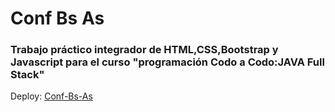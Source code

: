 # Conf Bs As
### Trabajo práctico integrador de HTML,CSS,Bootstrap y Javascript para el curso "programación Codo a Codo:JAVA Full Stack" 

Deploy: [Conf-Bs-As](https://carlossanchezarg.github.io/Conf-Bs-As/)
